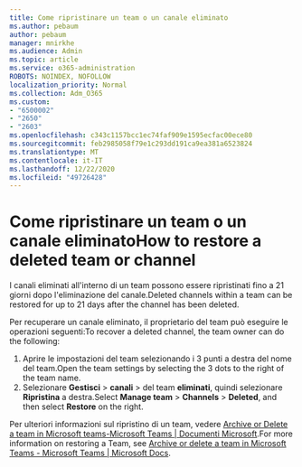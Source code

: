 ```yaml
---
title: Come ripristinare un team o un canale eliminato
ms.author: pebaum
author: pebaum
manager: mnirkhe
ms.audience: Admin
ms.topic: article
ms.service: o365-administration
ROBOTS: NOINDEX, NOFOLLOW
localization_priority: Normal
ms.collection: Adm_O365
ms.custom:
- "6500002"
- "2650"
- "2603"
ms.openlocfilehash: c343c1157bcc1ec74faf909e1595ecfac00ece80
ms.sourcegitcommit: feb2985058f79e1c293dd191ca9ea381a6523824
ms.translationtype: MT
ms.contentlocale: it-IT
ms.lasthandoff: 12/22/2020
ms.locfileid: "49726428"
---
```

# <a name="how-to-restore-a-deleted-team-or-channel"></a><span data-ttu-id="f8b8a-102">Come ripristinare un team o un canale eliminato</span><span class="sxs-lookup"><span data-stu-id="f8b8a-102">How to restore a deleted team or channel</span></span>

<span data-ttu-id="f8b8a-103">I canali eliminati all'interno di un team possono essere ripristinati fino a 21 giorni dopo l'eliminazione del canale.</span><span class="sxs-lookup"><span data-stu-id="f8b8a-103">Deleted channels within a team can be restored for up to 21 days after the channel has been deleted.</span></span>

<span data-ttu-id="f8b8a-104">Per recuperare un canale eliminato, il proprietario del team può eseguire le operazioni seguenti:</span><span class="sxs-lookup"><span data-stu-id="f8b8a-104">To recover a deleted channel, the team owner can do the following:</span></span>

1. <span data-ttu-id="f8b8a-105">Aprire le impostazioni del team selezionando i 3 punti a destra del nome del team.</span><span class="sxs-lookup"><span data-stu-id="f8b8a-105">Open the team settings by selecting the 3 dots to the right of the team name.</span></span>
2. <span data-ttu-id="f8b8a-106">Selezionare **Gestisci**  >  **canali**  >  del team **eliminati**, quindi selezionare **Ripristina** a destra.</span><span class="sxs-lookup"><span data-stu-id="f8b8a-106">Select **Manage team** > **Channels** > **Deleted**, and then select **Restore** on the right.</span></span>

<span data-ttu-id="f8b8a-107">Per ulteriori informazioni sul ripristino di un team, vedere [Archive or Delete a team in Microsoft teams-Microsoft Teams | Documenti Microsoft](https://docs.microsoft.com/microsoftteams/archive-or-delete-a-team#restore-a-deleted-team).</span><span class="sxs-lookup"><span data-stu-id="f8b8a-107">For more information on restoring a Team, see [Archive or delete a team in Microsoft Teams - Microsoft Teams | Microsoft Docs](https://docs.microsoft.com/microsoftteams/archive-or-delete-a-team#restore-a-deleted-team).</span></span>
